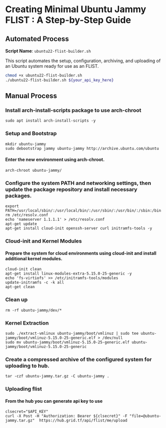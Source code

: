 # Creating Minimal Ubuntu Jammy FLIST : A Step-by-Step Guide

## Automated Process

**Script Name**: `ubuntu22-flist-builder.sh`

This script automates the setup, configuration, archiving, and uploading of an Ubuntu system ready for use as an FLIST.

```bash
chmod +x ubuntu22-flist-builder.sh
./ubuntu22-flist-builder.sh ${your_api_key_here}
```

## Manual Process

### Install arch-install-scripts package to use arch-chroot
```
sudo apt install arch-install-scripts -y
```

### Setup and Bootstrap
```
mkdir ubuntu-jammy
sudo debootstrap jammy ubuntu-jammy http://archive.ubuntu.com/ubuntu
```
#### Enter the new environment using arch-chroot.
```
arch-chroot ubuntu-jammy/
```

### Configure the system PATH and networking settings, then update the package repository and install necessary packages.
```
export PATH=/usr/local/sbin/:/usr/local/bin/:/usr/sbin/:/usr/bin/:/sbin:/bin
rm /etc/resolv.conf
echo 'nameserver 1.1.1.1' > /etc/resolv.conf
apt-get update
apt-get install cloud-init openssh-server curl initramfs-tools -y
```

### Cloud-init and Kernel Modules
#### Prepare the system for cloud environments using cloud-init and install additional kernel modules.
```
cloud-init clean
apt-get install linux-modules-extra-5.15.0-25-generic -y
echo 'fs-virtiofs' >> /etc/initramfs-tools/modules
update-initramfs -c -k all
apt-get clean
```

### Clean up
```
rm -rf ubuntu-jammy/dev/*
```

### Kernel Extraction
```
sudo ./extract-vmlinux ubuntu-jammy/boot/vmlinuz | sudo tee ubuntu-jammy/boot/vmlinuz-5.15.0-25-generic.elf > /dev/null
sudo mv ubuntu-jammy/boot/vmlinuz-5.15.0-25-generic.elf ubuntu-jammy/boot/vmlinuz-5.15.0-25-generic
```

### Create a compressed archive of the configured system for uploading to hub.
```
tar -czf ubuntu-jammy.tar.gz -C ubuntu-jammy .
```

### Uploading flist
#### From the hub you can generate api key to use
```
clsecret="$API_KEY"
curl -X Post -H "Authorization: Bearer ${clsecret}" -F "file=@ubuntu-jammy.tar.gz"  https://hub.grid.tf/api/flist/me/upload
```

